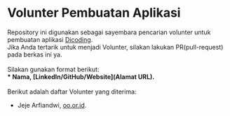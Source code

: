 # Volunter Pembuatan Aplikasi
Repository ini digunakan sebagai sayembara pencarian volunter untuk pembuatan aplikasi [Dicoding](www.dicoding.com).<br>
Jika Anda tertarik untuk menjadi Volunter, silakan lakukan PR(pull-request) pada berkas ini ya.<br>
<br>
Silakan gunakan format berikut:<br>
**\* Nama, [LinkedIn/GitHub/Website](Alamat URL).**  
<br>
Berikut adalah daftar Volunter yang diterima:
* Jeje Arfiandwi, [oo.or.id](https://oo.or.id).
